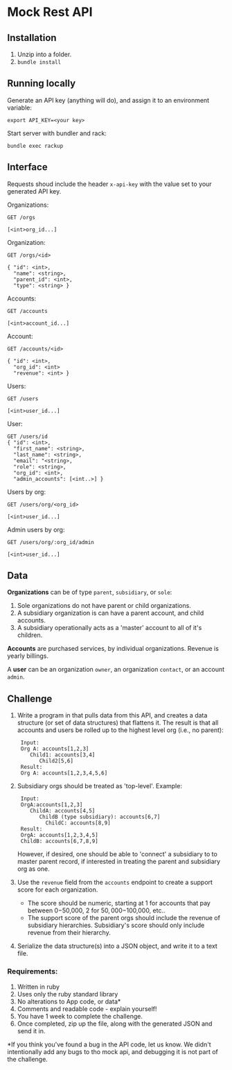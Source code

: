 # Mock Rest API

## Installation
1. Unzip into a folder.
2. `bundle install`

## Running locally
Generate an API key (anything will do), and assign it to an environment variable:
```
export API_KEY=<your key>
```
Start server with bundler and rack:

```
bundle exec rackup
```

## Interface

Requests shoud include the header `x-api-key` with the value set to your generated API key.

Organizations:
```
GET /orgs

[<int>org_id...]
```
Organization:
```
GET /orgs/<id>

{ "id": <int>,
  "name": <string>,
  "parent_id": <int>,
  "type": <string> }
```
Accounts:
```
GET /accounts

[<int>account_id...]
```
Account:
```
GET /accounts/<id>

{ "id": <int>,
  "org_id": <int>
  "revenue": <int> }
```

Users:
```
GET /users

[<int>user_id...]
```

User:
```
GET /users/id
{ "id": <int>,
  "first_name": <string>,
  "last_name": <string>,
  "email": "<string>,
  "role": <string>,
  "org_id": <int>,
  "admin_accounts": [<int..>] }
```

Users by org:
```
GET /users/org/<org_id>

[<int>user_id...]
```
Admin users by org:
```
GET /users/org/:org_id/admin

[<int>user_id...]
```

## Data
**Organizations** can be of type `parent`, `subsidiary`, or `sole`:

1. Sole organizations do not have parent or child organizations.
2. A subsidiary organization is can have a parent account, and child accounts.
4. A subsidiary operationally acts as a 'master' account to all of it's children.

**Accounts** are purchased services, by individual organizations. Revenue is yearly billings.

A **user** can be an organization `owner`, an organization `contact`, or an account `admin`.

## Challenge

1. Write a program in that pulls data from this API, and creates a data structure (or set of data structures) that flattens it. The result is that all accounts and users be rolled up to the highest level org (i.e., no parent):

        
        Input:
        Org A: accounts[1,2,3]
           Child1: accounts[3,4]
              Child2[5,6]
        Result:
        Org A: accounts[1,2,3,4,5,6]
        
2. Subsidiary orgs should be treated as 'top-level'. Example:

        Input:
        OrgA:accounts[1,2,3]
           ChildA: accounts[4,5]
              ChildB (type subsidiary): accounts[6,7]
                ChildC: accounts[8,9]
        Result:
        OrgA: accounts[1,2,3,4,5]
        ChildB: accounts[6,7,8,9]
     However, if desired, one should be able to 'connect' a subsidiary to to master parent record, if interested in treating the parent and subsidiary org as one.
3. Use the `revenue` field from the `accounts` endpoint to create a support score for each organization.
    * The score should be numeric, starting at 1 for accounts that pay between $0-$50,000, 2 for $50,000-$100,000, etc..
    * The support score of the parent orgs should include the revenue of subsidiary hierarchies. Subsidiary's score should only include revenue from their hierarchy.
4. Serialize the data structure(s) into a JSON object, and write it to a text file.

### Requirements:
1. Written in ruby
2. Uses only the ruby standard library
3. No alterations to App code, or data*
4. Comments and readable code - explain yourself!
5. You have 1 week to complete the challenge.
6. Once completed, zip up the file, along with the generated JSON and send it in.

*If you think you've found a bug in the API code, let us know. We didn't intentionally add any bugs to tho mock api, and debugging it is not part of the challenge. 




 









